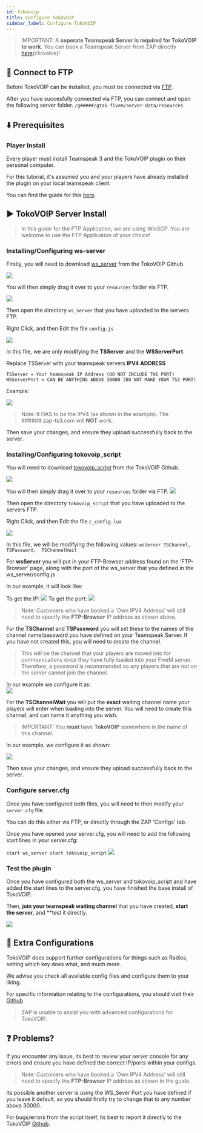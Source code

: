 ```yaml
---
id: tokovoip
title: Configure TokoVOIP
sidebar_label: Configure TokoVOIP
---
```


> IMPORTANT: A **seperate Teamspeak Server is required for TokoVOIP to work.** You can book a Teamspeak Server from ZAP directly [here](https://zap-hosting.com/en/shop/product/teamspeak3-server/)(clickable)!

## 📶 Connect to FTP

Before TokoVOIP can be installed, you must be connected via [FTP](gameserver_ftpaccess.md).

After you have succesfully connected via FTP, you can connect and open the following server folder.
`/g#####/gta5-fivem/server-data/resources`

## ⬇️ Prerequisites

### Player Install 

Every player must install Teamspeak 3 and the TokoVOIP plugin on their personal computer.

For this tutorial, it's assumed you and your players have already installed the plugin on your local teamspeak client.

You can find the guide for this [here](https://github.com/Itokoyamato/TokoVOIP_TS3#players-setting-up-the-ts3-plugin).

## ▶️ TokoVOIP Server Install

> In this guide for the FTP Application, we are using WinSCP. You are welcome to use the FTP Application of your choice! 

### Installing/Configuring ws-server

Firstly, you will need to download [ws_server](https://github.com/Itokoyamato/TokoVOIP_TS3/releases) from the TokoVOIP Github. 

![](https://screensaver01.zap-hosting.com/index.php/s/zecMzwqWJbXXws7/preview)

You will then simply drag it over to your `resources` folder via FTP.

![](https://screensaver01.zap-hosting.com/index.php/s/HT2pDJDxA2GkWjf/preview)

Then open the directory `ws_server` that you have uploaded to the servers FTP.

Right Click, and then Edit the file  `config.js`

![](https://screensaver01.zap-hosting.com/index.php/s/tPgiQBgjTkRKAC2/preview)

In this file, we are only modifying the **TSServer** and the **WSServerPort**.

Replace TSServer with your teamspeak servers **IPV4 ADDRESS**

`
TSServer = Your teamspeak IP Address (DO NOT INCLUDE THE PORT)
WSServerPort = CAN BE ANYTHING ABOVE 30000 (DO NOT MAKE YOUR TS3 PORT) 
`

Example:

![](https://screensaver01.zap-hosting.com/index.php/s/tHQPPozxtWP9gb7/preview)

> Note: It HAS to be the IPV4 (as shown in the example). The ######.zap-ts3.com will **NOT** work. 

Then save your changes, and ensure they upload successfully back to the server. 

### Installing/Configuring tokovoip_script

You will need to download [tokovoip_script](https://github.com/Itokoyamato/TokoVOIP_TS3/releases) from the TokoVOIP Github. 

![](https://screensaver01.zap-hosting.com/index.php/s/MZAbALc9TAnCYpp/preview)

You will then simply drag it over to your `resources` folder via FTP.
![](https://screensaver01.zap-hosting.com/index.php/s/bprDorAtjj6kwSc/preview)

Then open the directory `tokovoip_script` that you have uploaded to the servers FTP.

Right Click, and then Edit the file  `c_config.lua`

![](https://screensaver01.zap-hosting.com/index.php/s/CYApowwqfR4SymK/preview)

In this file, we will be modifying the following values:
`wsServer
TSChannel,
TSPassword, 
TSChannelWait`

For **wsServer** you will put in your FTP-Browser address found on the 'FTP-Browser' page, along with the port of the ws_server that you defined in the ws_server/config.js

In our example, it will look like:

To get the IP:
![](https://screensaver01.zap-hosting.com/index.php/s/2F4szBejmwFsF5T/preview)
To get the port: 
![](https://screensaver01.zap-hosting.com/index.php/s/344i2m8aqjXf3fD/preview)

> Note: Customers who have booked a 'Own IPV4 Address' will still need to specify the **FTP-Browser** IP address as shown above. 

For the **TSChannel** and **TSPassword** you will set these to the names of the channel name/password you have defined on your Teamspeak Server. If you have not created this, you will need to create the channel. 

> This will be the channel that your players are moved into for communications once they have fully loaded into your FiveM server. Therefore, a password is recommended so any players that are not on the server cannot join the channel. 

In our example we configure it as:  
![](https://screensaver01.zap-hosting.com/index.php/s/Ce56EYFADjt7cWn/preview)

For the **TSChannelWait** you will put the **exact** waiting channel name your players will enter when loading into the server. You will need to create this channel, and can name it anything you wish. 

> IMPORTANT: You **must** have  **TokoVOIP** somewhere in the name of this channel. 

In our example, we configure it as shown:

![](https://screensaver01.zap-hosting.com/index.php/s/RWbLjncit6ttT2g/preview)

Then save your changes, and ensure they upload successfully back to the server.

### Configure server.cfg

Once you have configured both files, you will need to then modify your `server.cfg` file.

You can do this either via FTP, or directly through the ZAP 'Configs' tab. 

Once you have opened your server.cfg, you will need to add the following start lines in your server.cfg:

`
start ws_server
start tokovoip_script
`
![](https://screensaver01.zap-hosting.com/index.php/s/mqr2E42jSAYHtMz/preview)

### Test the plugin

Once you have configured both the ws_server and tokovoip_script and have added the start lines to the server.cfg, you have finished the base install of TokoVOIP. 

Then, **join your teamspeak waiting channel** that you have created, **start the server**, and **test it directly.

![](https://screensaver01.zap-hosting.com/index.php/s/9yiZP2NgyJ7DyMS/preview)

## 📃 Extra Configurations

TokoVOIP does support further configurations for things such as Radios, setting which key does what, and much more.

We advise you check all available config files and configure them to your liking.

For specific information relating to the configurations, you should visit their [Github](https://github.com/Itokoyamato/TokoVOIP_TS3)

> ZAP is unable to assist you with advanced configurations for TokoVOIP. 


## ❓ Problems? 

If you encounter any issue, its best to review your server console for any errors and ensure you have defined the correct IP/ports within your configs.

> Note: Customers who have booked a 'Own IPV4 Address' will still need to specify the **FTP-Browser** IP address as shown in the guide. 

Its possible another server is using the WS_Sever Port you have defined if you leave it default, so you should firstly try to change that to any number above 30000. 

For bugs/errors from the script itself, its best to report it directly to the TokoVOIP [Github](https://github.com/Itokoyamato/TokoVOIP_TS3).
